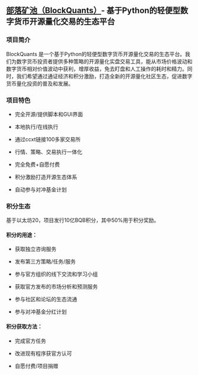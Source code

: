 ## [部落矿池（BlockQuants）](http://blockquants.com/balancing.html)- 基于Python的轻便型数字货币开源量化交易的生态平台
### 项目简介
BlockQuants 是一个基于Python的轻便型数字货币开源量化交易的生态平台。我们为数字货币投资者提供多种策略的开源量化实盘交易工具，能从市场价格波动和数字货币相对价值波动中获利，增厚收益，免去盯盘和人工操作的耗时和精力。同时，我们希望通过通证经济和积分激励，打造全新的开源量化社区生态，促进数字货币量化投资的普及和发展。

### 项目特色

- 完全开源/提供脚本和GUI界面

- 本地执行/在线执行

- 通过ccxt链接100多家交易所

- 行情、策略、交易执行一体化

- 完全免费+自愿付费

- 积分激励打造开源生态体系

- 自动参与对冲基金计划

### 积分生态
基于以太坊20，项目发行10亿BQB积分，其中50%用于积分奖励。

#### 积分的用途：

- 获取独立咨询服务

- 发布第三方策略/任务/服务

- 参与官方组织的线下交流和学习小组

- 获取官方发布的市场分析和预测服务

- 参与社区和论坛的生态流通

- 参与对冲基金分红计划

#### 积分获取方法：

- 完成官方任务

- 改进现有程序获官方认可

- 自愿付费/项目捐赠
